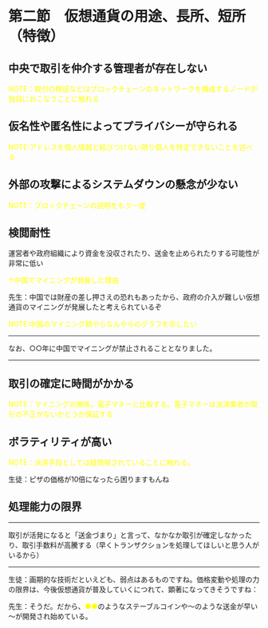 # 第二節　仮想通貨の用途、長所、短所（特徴）

## 中央で取引を仲介する管理者が存在しない

<span style="color:yellow">NOTE：取引の検証などはブロックチェーンのネットワークを構成するノードが独自におこなうことに触れる</span>

## 仮名性や匿名性によってプライバシーが守られる

<span style="color:yellow;">NOTE:アドレスを個人情報と結びつけない限り個人を特定できないことを述べる</span>

## 外部の攻撃によるシステムダウンの懸念が少ない

<span style="color:yellow;">NOTE：ブロックチェーンの説明をもう一度</span>

## 検閲耐性

運営者や政府組織により資金を没収されたり、送金を止められたりする可能性が非常に低い

<span style="color:yellow;">↑中国でマイニングが発展した理由</span>

先生：中国では財産の差し押さえの恐れもあったから、政府の介入が難しい仮想通貨のマイニングが発展したと考えられているぞ

<span style="color:yellow">NOTE:中国のマイニング額やらなんやらのグラフを示したい</span>

***
なお、○○年に中国でマイニングが禁止されることとなりました。
***

## 取引の確定に時間がかかる

<span style="color:yellow">NOTE：マイニングの関係。電子マネーと比較する。電子マネーは決済業者が取引の不正がないかどうか保証する</span>

## ボラティリティが高い
<span style="color:yellow">NOTE：決済手段としては疑問視されていることに触れる。</span>

生徒：ピザの価格が10倍になったら困りますもんね

## 処理能力の限界

***
取引が活発になると「送金づまり」と言って、なかなか取引が確定しなかったり、取引手数料が高騰する（早くトランザクションを処理してほしいと思う人がいるから）
***

生徒：画期的な技術だといえども、弱点はあるものですね。価格変動や処理の力の限界は、今後仮想通貨が普及していくにつれて、顕著になってきそうですね：

先生：そうだ。だから、<span style="color:yellow;">●●</span>のようなステーブルコインや～のような送金が早い～が開発され始めている。